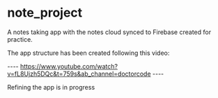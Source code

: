 # note_project

A notes taking app with the notes cloud synced to Firebase created for practice.

The app structure has been created following this video: 

---- https://www.youtube.com/watch?v=fL8Ujzh5DQc&t=759s&ab_channel=doctorcode ----

Refining the app is in progress
